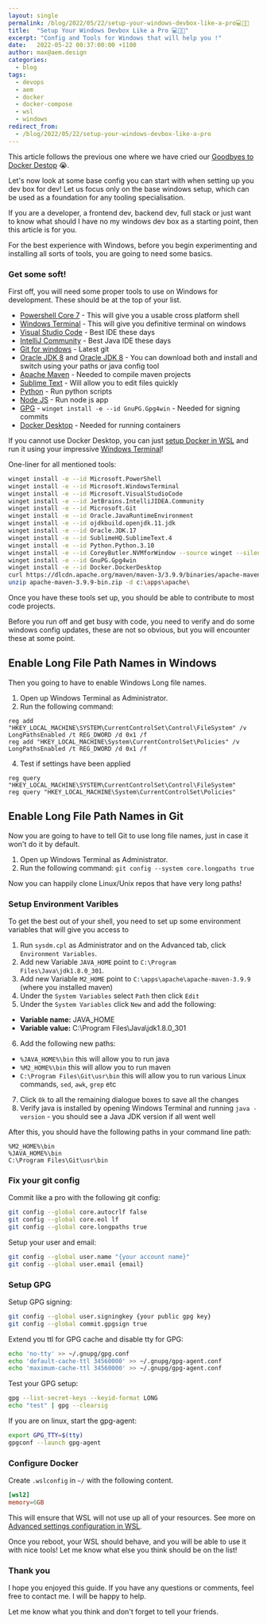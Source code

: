 ```yaml
---
layout: single
permalink: /blog/2022/05/22/setup-your-windows-devbox-like-a-pro💻🔩🔧
title:  "Setup Your Windows Devbox Like a Pro 💻🔩🔧"
excerpt: "Config and Tools for Windows that will help you !"
date:   2022-05-22 00:37:00:00 +1100
author: max@aem.design
categories:
  - blog
tags:
  - devops
  - aem
  - docker
  - docker-compose
  - wsl
  - windows
redirect_from:
  - /blog/2022/05/22/setup-your-windows-devbox-like-a-pro
---
```


This article follows the previous one where we have cried our [Goodbyes to Docker Destop](/blog/2022/02/01/goodbye-docker-desktop) 😭.

Let's now look at some base config you can start with when setting up you dev box for dev! Let us focus only on the base windows setup, which can be used as a foundation for any tooling specialisation.

If you are a developer, a frontend dev, backend dev, full stack or just want to know what should I have no my windows dev box as a starting point, then this article is for you.

For the best experience with Windows, before you begin experimenting and installing all sorts of tools, you are going to need some basics.

### Get some soft!

First off, you will need some proper tools to use on Windows for development. These should be at the top of your list.

* [Powershell Core 7](https://github.com/PowerShell/PowerShell/releases) - This will give you a usable cross platform shell
* [Windows Terminal](https://github.com/microsoft/terminal/releases) - This will give you definitive terminal on windows
* [Visual Studio Code](https://code.visualstudio.com/Download) - Best IDE these days
* [IntelliJ Community](https://www.jetbrains.com/idea/download/#section=windows) - Best Java IDE these days
* [Git for windows](https://git-scm.com/download/win) - Latest git
* [Oracle JDK 8](https://www.oracle.com/java/technologies/javase/javase8u211-later-archive-downloads.html) and [Oracle JDK 8](https://www.oracle.com/java/technologies/javase/jdk11-archive-downloads.html) - You can download both and install and switch using your paths or java config tool
* [Apache Maven](https://maven.apache.org/download.cgi) - Needed to compile maven projects
* [Sublime Text](https://download.sublimetext.com/Sublime%20Text%20Build%203211%20x64%20Setup.exe) - Will allow you to edit files quickly
* [Python](https://www.python.org/ftp/python/3.10.4/python-3.10.4-amd64.exe) - Run python scripts
* [Node JS](https://nodejs.org/dist/v18.2.0/node-v18.2.0-x64.msi) - Run node js app
* [GPG](https://www.gpg4win.org/download.html) - `winget install -e --id GnuPG.Gpg4win` - Needed for signing commits
* [Docker Desktop](https://www.docker.com/products/docker-desktop) - Needed for running containers

If you cannot use Docker Desktop, you can just [setup Docker in WSL](https://aem.design/blog/2022/02/01/goodbye-docker-desktop) and run it using your impressive [Windows Terminal](https://github.com/microsoft/terminal/releases)!

One-liner for all mentioned tools:

```bash
winget install -e --id Microsoft.PowerShell
winget install -e --id Microsoft.WindowsTerminal
winget install -e --id Microsoft.VisualStudioCode
winget install -e --id JetBrains.IntelliJIDEA.Community
winget install -e --id Microsoft.Git
winget install -e --id Oracle.JavaRuntimeEnvironment
winget install -e --id ojdkbuild.openjdk.11.jdk
winget install -e --id Oracle.JDK.17
winget install -e --id SublimeHQ.SublimeText.4
winget install -e --id Python.Python.3.10
winget install -e --id CoreyButler.NVMforWindow --source winget --silent --accept-package-agreements --accept-source-agreements
winget install -e --id GnuPG.Gpg4win
winget install -e --id Docker.DockerDesktop
curl https://dlcdn.apache.org/maven/maven-3/3.9.9/binaries/apache-maven-3.9.9-bin.zip -o apache-maven-3.9.9-bin.zip
unzip apache-maven-3.9.9-bin.zip -d c:\apps\apache\
```

Once you have these tools set up, you should be able to contribute to most code projects.

Before you run off and get busy with code, you need to verify and do some windows config updates, these are not so obvious, but you will encounter these at some point.

## Enable Long File Path Names in Windows

Then you going to have to enable Windows Long file names.

1. Open up Windows Terminal as Administrator.
2. Run the following command:

```
reg add "HKEY_LOCAL_MACHINE\SYSTEM\CurrentControlSet\Control\FileSystem" /v LongPathsEnabled /t REG_DWORD /d 0x1 /f
reg add "HKEY_LOCAL_MACHINE\System\CurrentControlSet\Policies" /v LongPathsEnabled /t REG_DWORD /d 0x1 /f
```

4. Test if settings have been applied

```
reg query "HKEY_LOCAL_MACHINE\SYSTEM\CurrentControlSet\Control\FileSystem"
reg query "HKEY_LOCAL_MACHINE\System\CurrentControlSet\Policies"
```

## Enable Long File Path Names in Git

Now you are going to have to tell Git to use long file names, just in case it won't do it by default.

1. Open up Windows Terminal as Administrator.
2. Run the following command:
`git config --system core.longpaths true`

Now you can happily clone Linux/Unix repos that have very long paths!

### Setup Environment Varibles

To get the best out of your shell, you need to set up some environment variables that will give you access to 

1. Run `sysdm.cpl` as Administrator and on the Advanced tab, click `Environment Variables`.
2. Add new Variable `JAVA_HOME` point to `C:\Program Files\Java\jdk1.8.0_301`.
3. Add new Variable `M2_HOME` point to `C:\apps\apache\apache-maven-3.9.9` (where you installed maven) 
4. Under the `System Variables` select `Path` then click `Edit`
5. Under the `System Variables` click `New` and add the following:
  * **Variable name:** JAVA_HOME
  * **Variable value:** C:\Program Files\Java\jdk1.8.0_301
6. Add the following new paths:
  * `%JAVA_HOME%\bin` this will allow you to run java
  * `%M2_HOME%\bin` this will allow you to run maven
  * `C:\Program Files\Git\usr\bin` this will allow you to run various Linux commands, `sed`, `awk`, `grep` etc
7. Click `Ok` to all the remaining dialogue boxes to save all the changes
8. Verify java is installed by opening Windows Terminal and running `java -version` - you should see a Java JDK version if all went well

After this, you should have the following paths in your command line path:

```
%M2_HOME%\bin
%JAVA_HOME%\bin
C:\Program Files\Git\usr\bin
```

### Fix your git config

Commit like a pro with the following git config:

```bash
git config --global core.autocrlf false
git config --global core.eol lf
git config --global core.longpaths true
```

Setup your user and email:

```bash
git config --global user.name "{your account name}"
git config --global user.email {email}
```

### Setup GPG

Setup GPG signing:

```bash
git config --global user.signingkey {your public gpg key}
git config --global commit.gpgsign true
```

Extend you ttl for GPG cache and disable tty for GPG:

```bash
echo 'no-tty' >> ~/.gnupg/gpg.conf
echo 'default-cache-ttl 34560000' >> ~/.gnupg/gpg-agent.conf
echo 'maximum-cache-ttl 34560000' >> ~/.gnupg/gpg-agent.conf
```

Test your GPG setup:

```bash
gpg --list-secret-keys --keyid-format LONG
echo "test" | gpg --clearsig
```

If you are on linux, start the gpg-agent:

```bash
export GPG_TTY=$(tty)
gpgconf --launch gpg-agent
```

### Configure Docker

Create `.wslconfig` in `~/` with the following content.

```conf
[wsl2]
memory=6GB
```

This will ensure that WSL will not use up all of your resources. See more on [Advanced settings configuration in WSL](https://docs.microsoft.com/en-us/windows/wsl/wsl-config).

Once you reboot, your WSL should behave, and you will be able to use it with nice tools! Let me know what else you think should be on the list!

### Thank you

I hope you enjoyed this guide. If you have any questions or comments, feel free to contact me. I will be happy to help.

Let me know what you think and don't forget to tell your friends.
